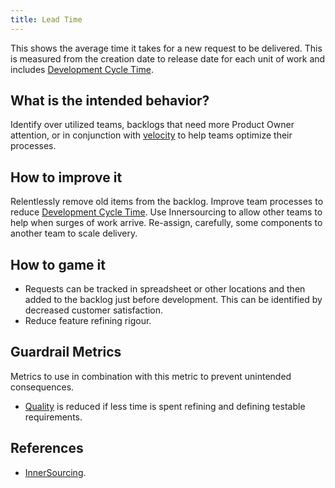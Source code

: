 ```yaml
---
title: Lead Time
---
```


This shows the average time it takes for a new request to be delivered. This is
measured from the creation date to release date for each unit of work and includes [Development Cycle Time](../development-cycle-time).

## What is the intended behavior?

Identify over utilized teams, backlogs that need more Product Owner attention,
or in conjunction with [velocity](../velocity) to help teams optimize their processes.

## How to improve it

Relentlessly remove old items from the backlog.
Improve team processes to reduce [Development Cycle Time](../development-cycle-time).
Use Innersourcing to allow other teams to help when surges of work arrive.
Re-assign, carefully, some components to another team to scale delivery.

## How to game it

- Requests can be tracked in spreadsheet or other locations and then added to
  the backlog just before development. This can be identified by decreased
  customer satisfaction.
- Reduce feature refining rigour.

## Guardrail Metrics

Metrics to use in combination with this metric to prevent unintended consequences.

- [Quality](../defect-rate) is reduced if less time is spent refining and defining
  testable requirements.

## References

- [InnerSourcing](https://paypal.github.io/InnerSourceCommons/).
